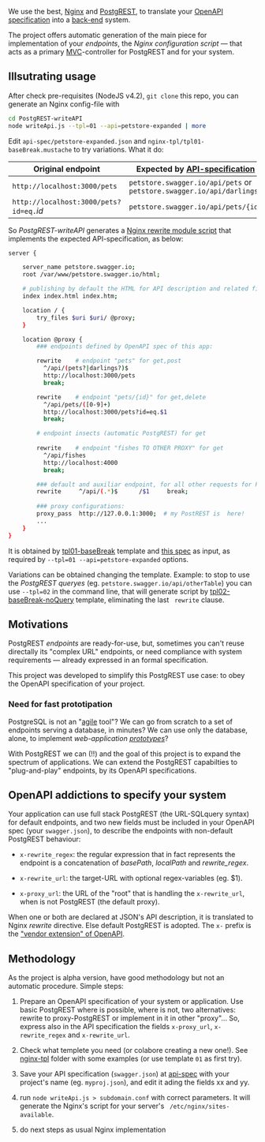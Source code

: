 We use the best, [Nginx](https://nginx.org/) and [PostgREST](https://postgrest.com), to translate your [OpenAPI specification](https://www.openapis.org/specification) into a [back-end](https://en.wikipedia.org/wiki/Front_and_back_ends) system.

The project offers automatic generation of the main piece for implementation of  your *endpoints*, the *Nginx configuration script* &mdash; that acts as a primary [MVC](https://en.wikipedia.org/wiki/Model%E2%80%93view%E2%80%93controller)-controller for PostgREST and for your system.

## Illsutrating usage

After check pre-requisites (NodeJS v4.2), `git clone` this repo, you can generate an Nginx config-file with
```sh
cd PostgREST-writeAPI
node writeApi.js --tpl=01 --api=petstore-expanded | more
```
Edit `api-spec/petstore-expanded.json` and `nginx-tpl/tpl01-baseBreak.mustache` to try variations.  What it do:

Original endpoint | Expected by [API-specification](api-spec/petstore-expanded.json)
------------ | -------------
`http://localhost:3000/pets` | `petstore.swagger.io/api/pets` or `petstore.swagger.io/api/darlings`
`http://localhost:3000/pets?id=eq.`_id_ | `petstore.swagger.io/api/pets/{id}`

So *PostgREST-writeAPI* generates a [Nginx rewrite module script](http://nginx.org/en/docs/http/ngx_http_rewrite_module.html) that implements the expected API-specification, as below:

```sh
server {

	server_name petstore.swagger.io;
	root /var/www/petstore.swagger.io/html;

	# publishing by default the HTML for API description and related files for navigation
	index index.html index.htm;

	location / {
		try_files $uri $uri/ @proxy;
	}

	location @proxy {
		### endpoints defined by OpenAPI spec of this app:

		rewrite    # endpoint "pets" for get,post
		  ^/api/(pets?|darlings?)$
		  http://localhost:3000/pets
		  break;

		rewrite    # endpoint "pets/{id}" for get,delete
		  ^/api/pets/([0-9]+)
		  http://localhost:3000/pets?id=eq.$1
		  break;

		# endpoint insects (automatic PostgREST) for get
		
		rewrite    # endpoint "fishes TO OTHER PROXY" for get
		  ^/api/fishes
		  http://localhost:4000
		  break;

		### default and auxiliar endpoint, for all other requests for PostgREST-queries
		rewrite     ^/api/(.*)$      /$1     break;
		
		### proxy configurations:
		proxy_pass  http://127.0.0.1:3000;  # my PostREST is  here!
		...
	}
}
```
It is obtained by [tpl01-baseBreak](nginx-tpl/tpl01-baseBreak.mustache) template and [this spec](api-spec/petstore-expanded.json) as input, as required by `--tpl=01 --api=petstore-expanded` options.

Variations can be obtained changing the template. Example: to stop to use the *PostgREST queryes* (eg. `petstore.swagger.io/api/otherTable`) you can use `--tpl=02`  in the command line, that will generate script by [tpl02-baseBreak-noQuery](nginx-tpl/tpl02-baseBreak-noQuery.mustache) template, eliminating the last ` rewrite` clause.

## Motivations

PostgREST *endpoints* are ready-for-use, but, sometimes you can't reuse directally its "complex URL" endpoints, or need compliance with system requirements &mdash; already expressed in an formal specification.
 
This project was developed to simplify this PostgREST use case: to obey the OpenAPI specification of your project.

### Need for fast prototipation

PostgreSQL is not an "[agile](https://en.wikipedia.org/wiki/Agile_software_development) tool"?  We can go from scratch to a set of endpoints serving a database, in minutes? We can use only the database, alone, to implement *web-application [prototypes](https://en.wikipedia.org/wiki/Software_prototyping)*?  

With PostgREST we can (!!) and the goal of this project is to expand the spectrum of applications. We can extend the PostgREST capabilties to "plug-and-play" endpoints, by its OpenAPI specifications.

## OpenAPI addictions to specify your system

Your application can use full stack PostgREST (the URL-SQLquery syntax) for default endpoints, 
and two new fields must be included in your OpenAPI spec (your `swagger.json`), to describe the endpoints with non-default PostgREST behaviour:

* `x-rewrite_regex`: the regular expression that in fact represents the endpoint is a concatenation of *basePath*, *localPath* and *rewrite_regex*.

* `x-rewrite_url`: the target-URL with optional regex-variables (eg. $1).

* `x-proxy_url`: the URL of the "root" that is handling the `x-rewrite_url`, when is not PostgREST (the default proxy). 

When one or both are declared at JSON's API description, it is translated to Nginx *rewrite* directive. Else default PostgREST is adopted.
The `x-` prefix is the ["vendor extension" of OpenAPI](https://github.com/OAI/OpenAPI-Specification/blob/master/versions/2.0.md#vendorExtensions).

## Methodology

As the project is alpha version, have good methodology but not an automatic procedure. Simple steps:

1. Prepare an OpenAPI specification of your system or application. Use basic PostgREST where is possible, where is not, two alternatives: rewrite to proxy-PostgREST or implement in it in other "proxy"... So, express also in the API specification the fields `x-proxy_url`, `x-rewrite_regex` and `x-rewrite_url`.

2. Check what templete you need (or colabore creating a new one!). See [nginx-tpl](nginx-tpl) folder with some examples (or use template `01` as first try).

3. Save your API specification (`swagger.json`)  at [api-spec](api-spec) with your project's name (eg. `myproj.json`), and edit it ading the fields xx and yy.

4. run `node writeApi.js > subdomain.conf` with correct parameters. It will generate the Nginx's script for your server's ` /etc/nginx/sites-available`.
 
5. do next steps as usual Nginx implementation
